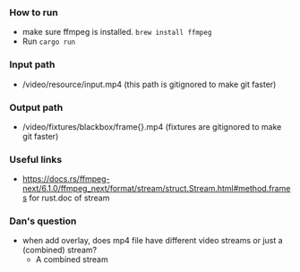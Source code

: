 ### How to run
 - make sure ffmpeg is installed. `brew install ffmpeg`
 - Run `cargo run`

### Input path
 - <ROOT>/video/resource/input.mp4 (this path is gitignored to make git faster)

### Output path
 - <ROOT>/video/fixtures/blackbox/frame{}.mp4 (fixtures are gitignored to make git faster)


### Useful links
 - https://docs.rs/ffmpeg-next/6.1.0/ffmpeg_next/format/stream/struct.Stream.html#method.frames for rust.doc of stream 

### Dan's question
 - when add overlay, does mp4 file have different video streams or just a (combined) stream? 
    - A combined stream

